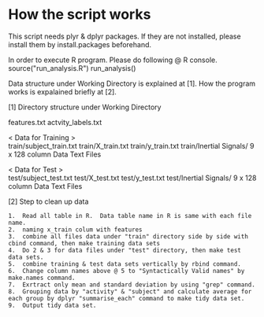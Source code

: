 # How the script works
  This script needs plyr & dplyr packages. 
  If they are not installed, please install them by install.packages beforehand.

  In order to execute R program.  Please do  following @ R console.
     source("run_analysis.R")
     run_analysis()

   Data structure under Working Directory is explained at [1].
   How the program works is expalained briefly at [2].
   
[1] Directory structure under Working Directory

   features.txt
   actvity_labels.txt
 
 < Data for Training >  
   train/subject_train.txt
   train/X_train.txt
   train/y_train.txt
   train/Inertial Signals/  9 x 128 column Data Text Files

 < Data for Test >  
   test/subject_test.txt
   test/X_test.txt
   test/y_test.txt
   test/Inertial Signals/  9 x 128 column Data Text Files

	
[2] Step to clean up data

	1.  Read all table in R.  Data table name in R is same with each file name.
	2.  naming x_train colum with features
	3.  combine all files data under "train" directory side by side with cbind command, then make training data sets
	4.  Do 2 & 3 for data files under "test" directory, then make test data sets.
	5.  combine training & test data sets vertically by rbind command.
	6.  Change column names above @ 5 to "Syntactically Valid names" by make.names command.
	7.  Exrtract only mean and standard deviation by using "grep" command.
	8.  Grouping data by "activity" & "subject" and calculate average for each group by dplyr "summarise_each" command to make tidy data set.
	9.  Output tidy data set.  
